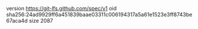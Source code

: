 version https://git-lfs.github.com/spec/v1
oid sha256:24ad9929ff6a451839baae03311c006194317a5a61e1523e3ff8743be67aca4d
size 2087
